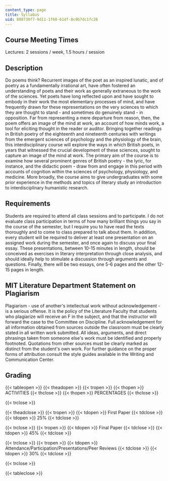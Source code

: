 ```yaml
---
content_type: page
title: Syllabus
uid: 808730f7-9d11-1f60-61df-8c9b7dc1fc28
---
```


Course Meeting Times
--------------------

Lectures: 2 sessions / week, 1.5 hours / session

Description
-----------

Do poems think? Recurrent images of the poet as an inspired lunatic, and of poetry as a fundamentally irrational art, have often fostered an understanding of poets and their work as generally extraneous to the work of the sciences. Yet poets have long reflected upon and have sought to embody in their work the most elementary processes of mind, and have frequently drawn for these representations on the very sciences to which they are thought to stand - and sometimes do genuinely stand - in opposition. Far from representing a mere departure from reason, then, the poem offers an image of the mind at work, an account of how minds work, a tool for eliciting thought in the reader or auditor. Bringing together readings in British poetry of the eighteenth and nineteenth centuries with writings from the emergent sciences of psychology and the physiology of the brain, this interdisciplinary course will explore the ways in which British poets, in years that witnessed the crucial development of these sciences, sought to capture an image of the mind at work. The primary aim of the course is to examine how several prominent genres of British poetry - the lyric, for instance, and the didactic poem - draw from and engage in this period with accounts of cognition within the sciences of psychology, physiology, and medicine. More broadly, the course aims to give undergraduates with some prior experience in the methods and topics of literary study an introduction to interdisciplinary humanistic research.

Requirements
------------

Students are required to attend all class sessions and to participate. I do not evaluate class participation in terms of how many brilliant things you say in the course of the semester, but I require you to have read the texts thoroughly and to come to class prepared to talk about them. In addition, every student will be required to deliver at least one presentation on an assigned work during the semester, and once again to discuss your final essay. These presentations, between 10-15 minutes in length, should be conceived as exercises in literary interpretation through close analysis, and should ideally help to stimulate a discussion through arguments and questions. Finally, there will be two essays, one 5-6 pages and the other 12-15 pages in length.

MIT Literature Department Statement on Plagiarism
-------------------------------------------------

Plagiarism - use of another's intellectual work without acknowledgement - is a serious offense. It is the policy of the Literature Faculty that students who plagiarize will receive an F in the subject, and that the instructor will forward the case to the Committee on Discipline. Full acknowledgement for all information obtained from sources outside the classroom must be clearly stated in all written work submitted. All ideas, arguments, and direct phrasings taken from someone else's work must be identified and properly footnoted. Quotations from other sources must be clearly marked as distinct from the student's own work. For further guidance on the proper forms of attribution consult the style guides available in the Writing and Communication Center.

Grading
-------

{{< tableopen >}}
{{< theadopen >}}
{{< tropen >}}
{{< thopen >}}
ACTIVITIES
{{< thclose >}}
{{< thopen >}}
PERCENTAGES
{{< thclose >}}

{{< trclose >}}

{{< theadclose >}}
{{< tropen >}}
{{< tdopen >}}
First Paper
{{< tdclose >}}
{{< tdopen >}}
25%
{{< tdclose >}}

{{< trclose >}}
{{< tropen >}}
{{< tdopen >}}
Final Paper
{{< tdclose >}}
{{< tdopen >}}
45%
{{< tdclose >}}

{{< trclose >}}
{{< tropen >}}
{{< tdopen >}}
Attendance/Participation/Presentations/Peer Reviews
{{< tdclose >}}
{{< tdopen >}}
30%
{{< tdclose >}}

{{< trclose >}}

{{< tableclose >}}